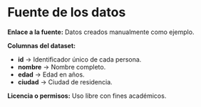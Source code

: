 

# Fuente de los datos

**Enlace a la fuente:** Datos creados manualmente como ejemplo.  

**Columnas del dataset:**  
- **id** → Identificador único de cada persona.  
- **nombre** → Nombre completo.  
- **edad** → Edad en años.  
- **ciudad** → Ciudad de residencia.  

**Licencia o permisos:** Uso libre con fines académicos.


